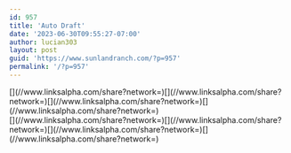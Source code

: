 ```yaml
---
id: 957
title: 'Auto Draft'
date: '2023-06-30T09:55:27-07:00'
author: lucian303
layout: post
guid: 'https://www.sunlandranch.com/?p=957'
permalink: '/?p=957'
---
```


<div class="linksalpha_container linksalpha_app_3" data-counters="1" data-size="regular" data-style="square" data-title="Auto Draft" data-url="https://www.sunlandranch.com/?p=957">[](//www.linksalpha.com/share?network=)[](//www.linksalpha.com/share?network=)[](//www.linksalpha.com/share?network=)[](//www.linksalpha.com/share?network=)</div><div class="linksalpha_container linksalpha_app_7" data-position="" data-title="Auto Draft" data-url="https://www.sunlandranch.com/?p=957">[](//www.linksalpha.com/share?network=)[](//www.linksalpha.com/share?network=)[](//www.linksalpha.com/share?network=)[](//www.linksalpha.com/share?network=)</div>